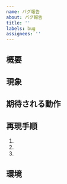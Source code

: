 ```yaml
---
name: バグ報告
about: バグ報告
title: ''
labels: bug
assignees: ''
---
```


## 概要

<!-- ここに記入 -->

## 現象

<!--- ここに記入 -->

## 期待される動作

<!--- ここに記入 -->

## 再現手順

1.
2.
3.

## 環境

<!-- ここに記入 -->
